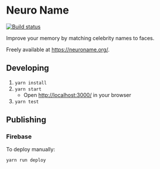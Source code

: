 # Neuro Name

[![Build status](https://travis-ci.org/cooperka/neuro-name.svg?branch=master)](https://travis-ci.org/cooperka/neuro-name)

Improve your memory by matching celebrity names to faces.

Freely available at <https://neuroname.org/>.

## Developing

1. `yarn install`
2. `yarn start`
    - Open <http://localhost:3000/> in your browser
3. `yarn test`

## Publishing

### Firebase

To deploy manually:

```bash
yarn run deploy
```
